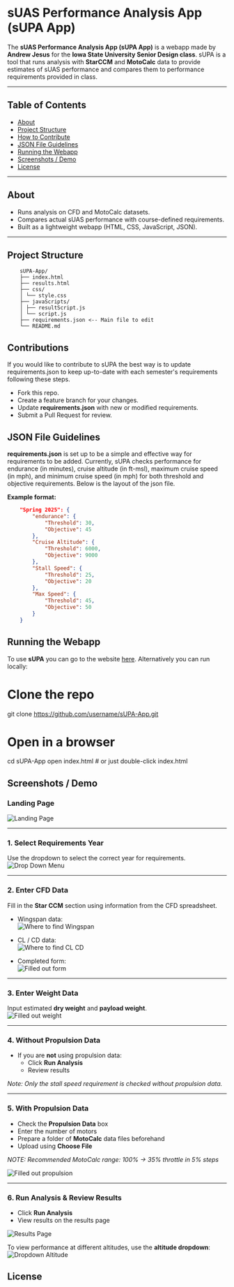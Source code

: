 #  sUAS Performance Analysis App (sUPA App)
The **sUAS Performance Analysis App (sUPA App)** is a webapp made by **Andrew Jesus** for the **Iowa State University Senior Design class**. sUPA is a tool that runs analysis with **StarCCM** and **MotoCalc** data to provide estimates of sUAS performance and compares them to performance requirements provided in class.

---

## Table of Contents
- [About](#-about)
- [Project Structure](#-project-structure)
- [How to Contribute](#-how-to-contribute)
- [JSON File Guidelines](#-json-file-guidelines)
- [Running the Webapp](#-running-the-webapp)
- [Screenshots / Demo](#-screenshots--demo)
- [License](#-license)

---

## About
- Runs analysis on CFD and MotoCalc datasets.  
- Compares actual sUAS performance with course-defined requirements.  
- Built as a lightweight webapp (HTML, CSS, JavaScript, JSON).
---

## Project Structure
```text
    sUPA-App/
    ├── index.html
    ├── results.html
    ├── css/
    │ └── style.css
    ├── javaScripts/
    │ ├── resultScript.js
    │ └── script.js
    ├── requirements.json <-- Main file to edit
    └── README.md
```
## Contributions
If you would like to contribute to sUPA the best way is to update requirements.json to keep up-to-date with each semester's requirements following these steps.
- Fork this repo.  
- Create a feature branch for your changes.  
- Update **requirements.json** with new or modified requirements.  
- Submit a Pull Request for review. 

## JSON File Guidelines
**requirements.json** is set up to be a simple and effective way for requirements to be added. Currently, sUPA checks performance for endurance (in minutes), cruise altitude (in ft-msl), maximum cruise speed (in mph), and minimum cruise speed (in mph) for both threshold and objective requirements. Below is the layout of the json file.

**Example format:**
```json
    "Spring 2025": {
        "endurance": {
            "Threshold": 30,
            "Objective": 45
        },
        "Cruise Altitude": {
            "Threshold": 6000,
            "Objective": 9000
        },
        "Stall Speed": {
            "Threshold": 25,
            "Objective": 20
        },
        "Max Speed": {
            "Threshold": 45,
            "Objective": 50
        }
    }
```
## Running the Webapp
To use **sUPA** you can go to the website [here](https://babyheyzeus5.github.io/sUPA-App/).
Alternatively you can run locally:
# Clone the repo
git clone https://github.com/username/sUPA-App.git

# Open in a browser
cd sUPA-App
open index.html   # or just double-click index.html

## Screenshots / Demo

### Landing Page
![Landing Page](assets/demo_images/landingPage.png)

---

### 1. Select Requirements Year
Use the dropdown to select the correct year for requirements.  
![Drop Down Menu](assets/demo_images/dropdown.png)

---

### 2. Enter CFD Data
Fill in the **Star CCM** section using information from the CFD spreadsheet.  

- Wingspan data:  
  ![Where to find Wingspan](assets/demo_images/wingspanData.png)

- CL / CD data:  
  ![Where to find CL CD](assets/demo_images/CLCD_data.png)

- Completed form:  
  ![Filled out form](assets/demo_images/StarData.png)

---

### 3. Enter Weight Data
Input estimated **dry weight** and **payload weight**.  
![Filled out weight](assets/demo_images/weightData.png)

---

### 4. Without Propulsion Data
- If you are **not** using propulsion data:  
  - Click **Run Analysis**  
  - Review results  

*Note: Only the stall speed requirement is checked without propulsion data.*

---

### 5. With Propulsion Data
- Check the **Propulsion Data** box  
- Enter the number of motors  
- Prepare a folder of **MotoCalc** data files beforehand  
- Upload using **Choose File**  

*NOTE: Recommended MotoCalc range: 100% → 35% throttle in 5% steps*  

![Filled out propulsion](assets/demo_images/propData.png)

---

### 6. Run Analysis & Review Results
- Click **Run Analysis**  
- View results on the results page  

![Results Page](assets/demo_images/results%20page.png)

To view performance at different altitudes, use the **altitude dropdown**:  
![Dropdown Altitude](assets/demo_images/altitudeSelect.png)

## License